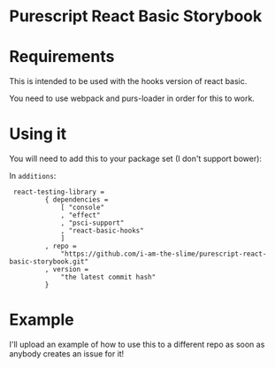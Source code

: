 # Purescript React Basic Storybook

# Requirements
This is intended to be used with the hooks version of react basic.

You need to use webpack and purs-loader in order for this to work. 

# Using it
You will need to add this to your package set (I don't support bower):

In `additions`:
```
 react-testing-library =
         { dependencies =
             [ "console"
             , "effect"
             , "psci-support"
             , "react-basic-hooks"
             ]
         , repo =
             "https://github.com/i-am-the-slime/purescript-react-basic-storybook.git"
         , version =
             "the latest commit hash"
         }
```

# Example
I'll upload an example of how to use this to a different repo as soon as anybody creates an issue for it!


